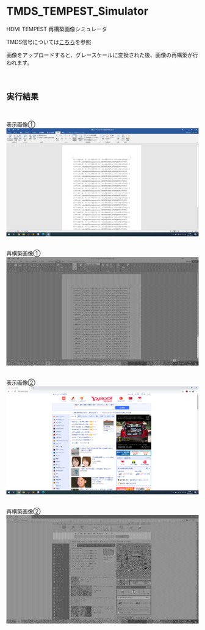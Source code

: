 # TMDS_TEMPEST_Simulator
HDMI TEMPEST 再構築画像シミュレータ

TMDS信号については[こちら](https://github.com/daianjibetu/TMDS_Signal_Simulator)を参照  

画像をアップロードすると、グレースケールに変換された後、画像の再構築が行われます。
<br><br><br>

## 実行結果
<br>

表示画像①
<img src="img/1.png"><br><br>

再構築画像①
<img src="img/1_TEMPEST.png"><br><br>

表示画像②
<img src="img/2.png"><br><br>

再構築画像②
<img src="img/2_TEMPEST.png"><br><br>
